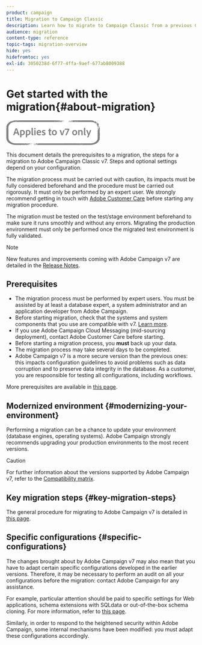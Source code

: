 ```yaml
---
product: campaign
title: Migration to Campaign Classic
description: Learn how to migrate to Campaign Classic from a previous Campaign version
audience: migration
content-type: reference
topic-tags: migration-overview
hide: yes
hidefromtoc: yes
exl-id: 3050238d-6f77-4ffa-9aef-677ab8009388
---
```

# Get started with the migration{#about-migration}

![](../../assets/v7-only.svg)

This document details the prerequisites to a migration, the steps for a migration to Adobe Campaign Classic v7. Steps and optional settings depend on your configuration. 

The migration process must be carried out with caution, its impacts must be fully considered beforehand and the procedure must be carried out rigorously. It must only be performed by an expert user. We strongly recommend getting in touch with [Adobe Customer Care](https://helpx.adobe.com/enterprise/admin-guide.html/enterprise/using/support-for-experience-cloud.ug.html) before starting any migration procedure.

The migration must be tested on the test/stage environment beforehand to make sure it runs smoothly and without any errors. Migrating the production environment must only be performed once the migrated test environment is fully validated.

>[!NOTE]
>
>New features and improvements coming with Adobe Campaign v7 are detailed in the [Release Notes](../../rn/using/latest-release.md).


## Prerequisites

* The migration process must be performed by expert users. You must be assisted by at least a database expert, a system administrator and an application developer from Adobe Campaign.
* Before starting migration, check that the systems and system components that you use are compatible with v7. [Learn more](../../rn/using/compatibility-matrix.md).
* If you use Adobe Campaign Cloud Messaging (mid-sourcing deployment), contact Adobe Customer Care before starting.
* Before starting a migration process, you **must** back up your data.
* The migration process may take several days to be completed.
* Adobe Campaign v7 is a more secure version than the previous ones: this impacts configuration guidelines to avoid problems such as data corruption and to preserve data integrity in the database. As a customer, you are respoonsible for testing all configurations, including workflows.

More prerequisites are available in [this page](../../migration/using/before-starting-migration.md).


## Modernized environment {#modernizing-your-environment}

Performing a migration can be a chance to update your environment (database engines, operating systems). Adobe Campaign strongly recommends upgrading your production environments to the most recent versions.

>[!CAUTION]
>
>For further information about the versions supported by Adobe Campaign v7, refer to the [Compatibility matrix](../../rn/using/compatibility-matrix.md).

## Key migration steps {#key-migration-steps}

The general procedure for migrating to Adobe Campaign v7 is detailed in [this page](../../migration/using/before-starting-migration.md).


## Specific configurations {#specific-configurations}

The changes brought about by Adobe Campaign v7 may also mean that you have to adapt certain specific configurations developed in the earlier versions. Therefore, it may be necessary to perform an audit on all your configurations before the migration: contact Adobe Campaign for any assistance.

For example, particular attention should be paid to specific settings for Web applications, schema extensions with SQLdata or out-of-the-box schema cloning. For more information, refer to [this page](../../migration/using/configuring-your-platform.md).

Similarly, in order to respond to the heightened security within Adobe Campaign, some internal mechanisms have been modified: you must adapt these configurations accordingly.

